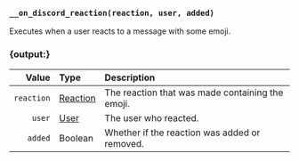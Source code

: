 ### `__on_discord_reaction(reaction, user, added)`

Executes when a user reacts to a message with some emoji.


### {output:}

|      Value | Type                            | Description                                      |
|-----------:|:--------------------------------|:-------------------------------------------------|
| `reaction` | [Reaction](/values/reaction.md) | The reaction that was made containing the emoji. |
|     `user` | [User](/values/user.md)         | The user who reacted.                            |
|    `added` | Boolean                         | Whether if the reaction was added or removed.    |